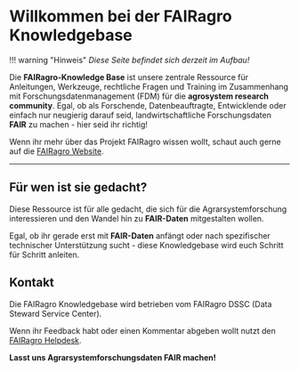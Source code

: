 # Willkommen bei der FAIRagro Knowledgebase


!!! warning "Hinweis" 
    _Diese Seite befindet sich derzeit im Aufbau!_


Die **FAIRagro-Knowledge Base** ist unsere zentrale Ressource für Anleitungen, Werkzeuge, rechtliche Fragen und Training im Zusammenhang mit Forschungsdatenmanagement (FDM) für die **agrosystem research community**. Egal, ob als Forschende, Datenbeauftragte, Entwicklende oder einfach nur neugierig darauf seid, landwirtschaftliche Forschungsdaten **FAIR** zu machen - hier seid ihr richtig!

Wenn ihr mehr über das Projekt FAIRagro wissen wollt, schaut auch gerne auf die [FAIRagro Website](https://fairagro.net).

---

## Für wen ist sie gedacht?
Diese Ressource ist für alle gedacht, die sich für die Agrarsystemforschung interessieren und den Wandel hin zu **FAIR-Daten** mitgestalten wollen.

Egal, ob ihr gerade erst mit **FAIR-Daten** anfängt oder nach spezifischer technischer Unterstützung sucht - diese Knowledgebase wird euch Schritt für Schritt anleiten.


## Kontakt
Die FAIRagro Knowledgebase wird betrieben vom FAIRagro DSSC (Data Steward Service Center).

Wenn ihr Feedback habt oder einen Kommentar abgeben wollt nutzt den [FAIRagro Helpdesk](https://fairagro.net/helpdesk).

**Lasst uns Agrarsystemforschungsdaten FAIR machen!**
